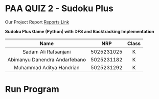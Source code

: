 # PAA QUIZ 2 - Sudoku Plus

Our Project Report
[Reports Link](https://docs.google.com/document/d/1iVcLSx1babg8CO6cYnaKVOfK9xTSU0m7Z5nYYYDTPjY/edit?tab=t.0)


**Sudoku Plus Game (Python) with DFS and Backtracking Implementation**

|           Name                 |     NRP     | Class |
| :---------------------------:  | :---------: | :---: |
| Sadam Ali Rafsanjani           | 5025231025  |   K   |
| Abimanyu Danendra Andarfebano  | 5025231182  |   K   |
| Muhammad Aditya Handrian       | 5025231292  |   K   |

# Run Program

